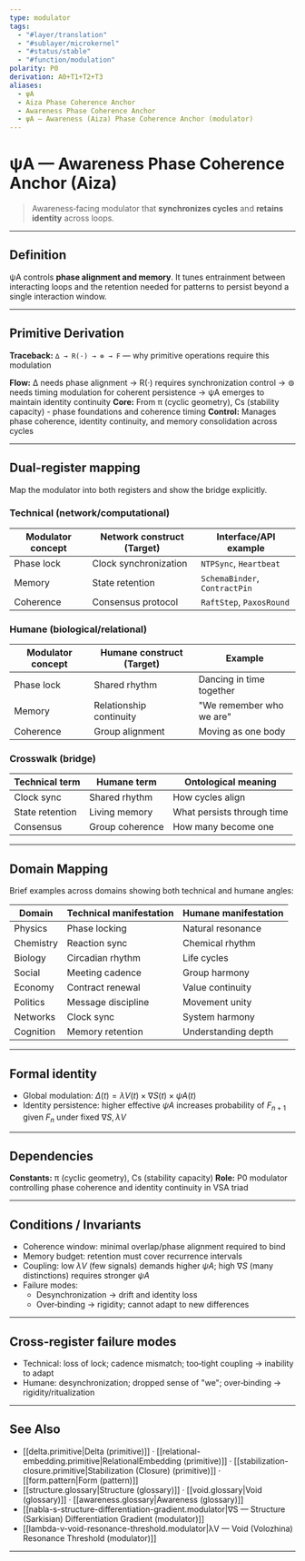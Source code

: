 ```yaml
---
type: modulator
tags:
  - "#layer/translation"
  - "#sublayer/microkernel"
  - "#status/stable"
  - "#function/modulation"
polarity: P0
derivation: A0+T1+T2+T3
aliases:
  - ψA
  - Aiza Phase Coherence Anchor
  - Awareness Phase Coherence Anchor
  - ψA — Awareness (Aiza) Phase Coherence Anchor (modulator)
---
```


# ψA — Awareness Phase Coherence Anchor (Aiza)

> Awareness‑facing modulator that **synchronizes cycles** and **retains identity** across loops.

---

## Definition

ψA controls **phase alignment and memory**. It tunes entrainment between interacting loops and the
retention needed for patterns to persist beyond a single interaction window.

---

## Primitive Derivation

**Traceback:** `∆ → R(·) → ⊚ → F` — why primitive operations require this modulation

**Flow:** ∆ needs phase alignment → R(·) requires synchronization control → ⊚ needs timing modulation for coherent persistence → ψA emerges to maintain identity continuity
**Core:** From π (cyclic geometry), Cs (stability capacity) - phase foundations and coherence timing
**Control:** Manages phase coherence, identity continuity, and memory consolidation across cycles

---

## Dual‑register mapping

Map the modulator into both registers and show the bridge explicitly.

### Technical (network/computational)

| Modulator concept | Network construct (Target) | Interface/API example |
|------------------|---------------------------|----------------------|
| Phase lock | Clock synchronization | `NTPSync`, `Heartbeat` |
| Memory | State retention | `SchemaBinder`, `ContractPin` |
| Coherence | Consensus protocol | `RaftStep`, `PaxosRound` |

### Humane (biological/relational)

| Modulator concept | Humane construct (Target) | Example |
|------------------|---------------------------|---------|
| Phase lock | Shared rhythm | Dancing in time together |
| Memory | Relationship continuity | "We remember who we are" |
| Coherence | Group alignment | Moving as one body |

### Crosswalk (bridge)

| Technical term | Humane term | Ontological meaning |
|---------------|-------------|-------------------|
| Clock sync | Shared rhythm | How cycles align |
| State retention | Living memory | What persists through time |
| Consensus | Group coherence | How many become one |

---

## Domain Mapping

Brief examples across domains showing both technical and humane angles:

| Domain | Technical manifestation | Humane manifestation |
|--------|------------------------|---------------------|
| Physics | Phase locking | Natural resonance |
| Chemistry | Reaction sync | Chemical rhythm |
| Biology | Circadian rhythm | Life cycles |
| Social | Meeting cadence | Group harmony |
| Economy | Contract renewal | Value continuity |
| Politics | Message discipline | Movement unity |
| Networks | Clock sync | System harmony |
| Cognition | Memory retention | Understanding depth |

---

## Formal identity

- Global modulation: $\Delta(t) = λV(t) \times ∇S(t) \times ψA(t)$
- Identity persistence: higher effective $ψA$ increases probability of $F_{n+1}$ given $F_n$ under fixed $∇S, λV$

---

## Dependencies

**Constants:** π (cyclic geometry), Cs (stability capacity)
**Role:** P0 modulator controlling phase coherence and identity continuity in VSA triad

---

## Conditions / Invariants

- Coherence window: minimal overlap/phase alignment required to bind
- Memory budget: retention must cover recurrence intervals
- Coupling: low $λV$ (few signals) demands higher $ψA$; high $∇S$ (many distinctions) requires stronger $ψA$
- Failure modes:
  - Desynchronization → drift and identity loss
  - Over‑binding → rigidity; cannot adapt to new differences

---

## Cross‑register failure modes

- Technical: loss of lock; cadence mismatch; too‑tight coupling → inability to adapt
- Humane: desynchronization; dropped sense of "we"; over‑binding → rigidity/ritualization

---

## See Also

- [[delta.primitive|Delta (primitive)]] · [[relational-embedding.primitive|RelationalEmbedding (primitive)]] · [[stabilization-closure.primitive|Stabilization (Closure) (primitive)]] · [[form.pattern|Form (pattern)]]
- [[structure.glossary|Structure (glossary)]] · [[void.glossary|Void (glossary)]] · [[awareness.glossary|Awareness (glossary)]]
- [[nabla-s-structure-differentiation-gradient.modulator|∇S — Structure (Sarkisian) Differentiation Gradient (modulator)]]
- [[lambda-v-void-resonance-threshold.modulator|λV — Void (Volozhina) Resonance Threshold (modulator)]]

---

